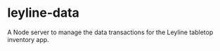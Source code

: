 # leyline-data
A Node server to manage the data transactions for the Leyline tabletop inventory app.
